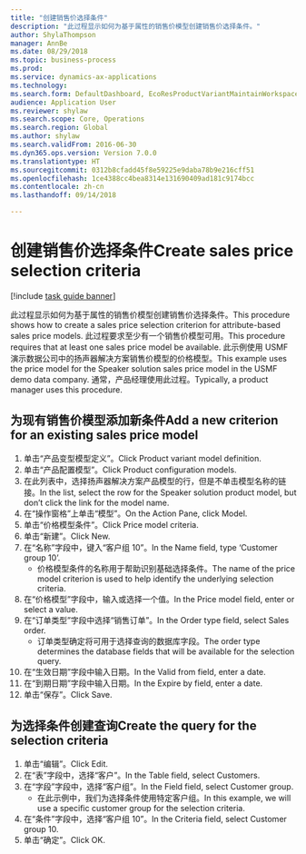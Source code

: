 ```yaml
--- 
title: "创建销售价选择条件"
description: "此过程显示如何为基于属性的销售价模型创建销售价选择条件。"
author: ShylaThompson
manager: AnnBe
ms.date: 08/29/2018
ms.topic: business-process
ms.prod: 
ms.service: dynamics-ax-applications
ms.technology: 
ms.search.form: DefaultDashboard, EcoResProductVariantMaintainWorkspace, PCProductConfigurationModelListPage, PCPriceModelSelectionCriteria, SysQueryForm, SysQueryTableLookUp, SysQueryFieldLookUp
audience: Application User
ms.reviewer: shylaw
ms.search.scope: Core, Operations
ms.search.region: Global
ms.author: shylaw
ms.search.validFrom: 2016-06-30
ms.dyn365.ops.version: Version 7.0.0
ms.translationtype: HT
ms.sourcegitcommit: 0312b8cfadd45f8e59225e9daba78b9e216cff51
ms.openlocfilehash: 1ce4388cc4bea8314e131690409ad181c9174bcc
ms.contentlocale: zh-cn
ms.lasthandoff: 09/14/2018

---
```

# <a name="create-sales-price-selection-criteria"></a><span data-ttu-id="c3ec2-103">创建销售价选择条件</span><span class="sxs-lookup"><span data-stu-id="c3ec2-103">Create sales price selection criteria</span></span>

[!include [task guide banner](../../includes/task-guide-banner.md)]

<span data-ttu-id="c3ec2-104">此过程显示如何为基于属性的销售价模型创建销售价选择条件。</span><span class="sxs-lookup"><span data-stu-id="c3ec2-104">This procedure shows how to create a sales price selection criterion for attribute-based sales price models.</span></span> <span data-ttu-id="c3ec2-105">此过程要求至少有一个销售价模型可用。</span><span class="sxs-lookup"><span data-stu-id="c3ec2-105">This procedure requires that at least one sales price model be available.</span></span> <span data-ttu-id="c3ec2-106">此示例使用 USMF 演示数据公司中的扬声器解决方案销售价模型的价格模型。</span><span class="sxs-lookup"><span data-stu-id="c3ec2-106">This example uses the price model for the Speaker solution sales price model in the USMF demo data company.</span></span> <span data-ttu-id="c3ec2-107">通常，产品经理使用此过程。</span><span class="sxs-lookup"><span data-stu-id="c3ec2-107">Typically, a product manager uses this procedure.</span></span>


## <a name="add-a-new-criterion-for-an-existing-sales-price-model"></a><span data-ttu-id="c3ec2-108">为现有销售价模型添加新条件</span><span class="sxs-lookup"><span data-stu-id="c3ec2-108">Add a new criterion for an existing sales price model</span></span>
1. <span data-ttu-id="c3ec2-109">单击“产品变型模型定义”。</span><span class="sxs-lookup"><span data-stu-id="c3ec2-109">Click Product variant model definition.</span></span>
2. <span data-ttu-id="c3ec2-110">单击“产品配置模型”。</span><span class="sxs-lookup"><span data-stu-id="c3ec2-110">Click Product configuration models.</span></span>
3. <span data-ttu-id="c3ec2-111">在此列表中，选择扬声器解决方案产品模型的行，但是不单击模型名称的链接。</span><span class="sxs-lookup"><span data-stu-id="c3ec2-111">In the list, select the row for the Speaker solution product model, but don’t click the link for the model name.</span></span>
4. <span data-ttu-id="c3ec2-112">在“操作窗格”上单击“模型”。</span><span class="sxs-lookup"><span data-stu-id="c3ec2-112">On the Action Pane, click Model.</span></span>
5. <span data-ttu-id="c3ec2-113">单击“价格模型条件”。</span><span class="sxs-lookup"><span data-stu-id="c3ec2-113">Click Price model criteria.</span></span>
6. <span data-ttu-id="c3ec2-114">单击“新建”。</span><span class="sxs-lookup"><span data-stu-id="c3ec2-114">Click New.</span></span>
7. <span data-ttu-id="c3ec2-115">在“名称”字段中，键入“客户组 10”。</span><span class="sxs-lookup"><span data-stu-id="c3ec2-115">In the Name field, type ‘Customer group 10’.</span></span>
    * <span data-ttu-id="c3ec2-116">价格模型条件的名称用于帮助识别基础选择条件。</span><span class="sxs-lookup"><span data-stu-id="c3ec2-116">The name of the price model criterion is used to help identify the underlying selection criteria.</span></span>  
8. <span data-ttu-id="c3ec2-117">在“价格模型”字段中，输入或选择一个值。</span><span class="sxs-lookup"><span data-stu-id="c3ec2-117">In the Price model field, enter or select a value.</span></span>
9. <span data-ttu-id="c3ec2-118">在“订单类型”字段中选择“销售订单”。</span><span class="sxs-lookup"><span data-stu-id="c3ec2-118">In the Order type field, select Sales order.</span></span>
    * <span data-ttu-id="c3ec2-119">订单类型确定将可用于选择查询的数据库字段。</span><span class="sxs-lookup"><span data-stu-id="c3ec2-119">The order type determines the database fields that will be available for the selection query.</span></span>  
10. <span data-ttu-id="c3ec2-120">在“生效日期”字段中输入日期。</span><span class="sxs-lookup"><span data-stu-id="c3ec2-120">In the Valid from field, enter a date.</span></span>
11. <span data-ttu-id="c3ec2-121">在“到期日期”字段中输入日期。</span><span class="sxs-lookup"><span data-stu-id="c3ec2-121">In the Expire by field, enter a date.</span></span>
12. <span data-ttu-id="c3ec2-122">单击“保存”。</span><span class="sxs-lookup"><span data-stu-id="c3ec2-122">Click Save.</span></span>

## <a name="create-the-query-for-the-selection-criteria"></a><span data-ttu-id="c3ec2-123">为选择条件创建查询</span><span class="sxs-lookup"><span data-stu-id="c3ec2-123">Create the query for the selection criteria</span></span>
1. <span data-ttu-id="c3ec2-124">单击“编辑”。</span><span class="sxs-lookup"><span data-stu-id="c3ec2-124">Click Edit.</span></span>
2. <span data-ttu-id="c3ec2-125">在“表”字段中，选择“客户”。</span><span class="sxs-lookup"><span data-stu-id="c3ec2-125">In the Table field, select Customers.</span></span> 
3. <span data-ttu-id="c3ec2-126">在“字段”字段中，选择“客户组”。</span><span class="sxs-lookup"><span data-stu-id="c3ec2-126">In the Field field, select Customer group.</span></span>
    * <span data-ttu-id="c3ec2-127">在此示例中，我们为选择条件使用特定客户组。</span><span class="sxs-lookup"><span data-stu-id="c3ec2-127">In this example, we will use a specific customer group for the selection criteria.</span></span>  
4. <span data-ttu-id="c3ec2-128">在“条件”字段中，选择“客户组 10”。</span><span class="sxs-lookup"><span data-stu-id="c3ec2-128">In the Criteria field, select Customer group 10.</span></span> 
5. <span data-ttu-id="c3ec2-129">单击“确定”。</span><span class="sxs-lookup"><span data-stu-id="c3ec2-129">Click OK.</span></span>


